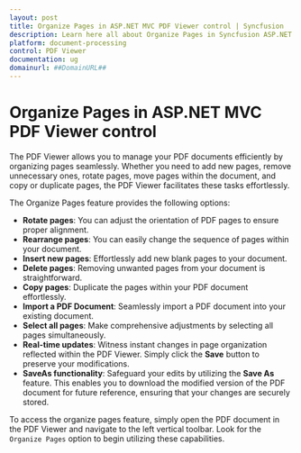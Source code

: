 ```yaml
---
layout: post
title: Organize Pages in ASP.NET MVC PDF Viewer control | Syncfusion
description: Learn here all about Organize Pages in Syncfusion ASP.NET MVC PDF Viewer control of Syncfusion Essential JS 2 and more.
platform: document-processing
control: PDF Viewer
documentation: ug
domainurl: ##DomainURL##
---
```


# Organize Pages in ASP.NET MVC PDF Viewer control

The PDF Viewer allows you to manage your PDF documents efficiently by organizing pages seamlessly. Whether you need to add new pages, remove unnecessary ones, rotate pages, move pages within the document, and copy or duplicate pages, the PDF Viewer facilitates these tasks effortlessly.

The Organize Pages feature provides the following options:

* **Rotate pages**: You can adjust the orientation of PDF pages to ensure proper alignment.
* **Rearrange pages**: You can easily change the sequence of pages within your document.
* **Insert new pages**: Effortlessly add new blank pages to your document.
* **Delete pages**: Removing unwanted pages from your document is straightforward.
* **Copy pages**: Duplicate the pages within your PDF document effortlessly.
* **Import a PDF Document**: Seamlessly import a PDF document into your existing document.
* **Select all pages**: Make comprehensive adjustments by selecting all pages simultaneously.
* **Real-time updates**: Witness instant changes in page organization reflected within the PDF Viewer. Simply click the **Save** button to preserve your modifications.
* **SaveAs functionality**: Safeguard your edits by utilizing the **Save As** feature. This enables you to download the modified version of the PDF document for future reference, ensuring that your changes are securely stored.

To access the organize pages feature, simply open the PDF document in the PDF Viewer and navigate to the left vertical toolbar. Look for the `Organize Pages` option to begin utilizing these capabilities.
